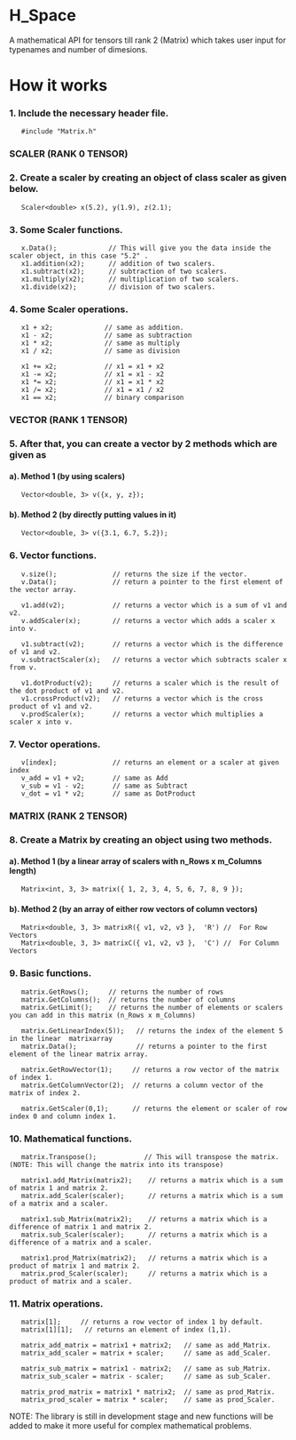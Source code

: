 # H_Space

A mathematical API for tensors till rank 2 (Matrix) which takes user input for typenames and number of dimesions.

# How it works

### 1. Include the necessary header file.

       #include "Matrix.h"
       
### SCALER (RANK 0 TENSOR)   
       
### 2. Create a scaler by creating an object of class scaler as given below.

       Scaler<double> x(5.2), y(1.9), z(2.1);   
       
### 3. Some Scaler functions.
       
       x.Data();             // This will give you the data inside the scaler object, in this case "5.2" .
       x1.addition(x2);      // addition of two scalers.
       x1.subtract(x2);      // subtraction of two scalers.
       x1.multiply(x2);      // multiplication of two scalers.
       x1.divide(x2);        // division of two scalers.
  
### 4. Some Scaler operations.

       x1 + x2;             // same as addition.
       x1 - x2;             // same as subtraction
       x1 * x2;             // same as multiply
       x1 / x2;             // same as division
       
       x1 += x2;            // x1 = x1 + x2
       x1 -= x2;            // x1 = x1 - x2
       x1 *= x2;            // x1 = x1 * x2
       x1 /= x2;            // x1 = x1 / x2
       x1 == x2;            // binary comparison
       
### VECTOR  (RANK 1 TENSOR) 
       
### 5. After that, you can create a vector by 2 methods which are given as

#### a). Method 1 (by using scalers)

       Vector<double, 3> v({x, y, z});
       
#### b). Method 2 (by directly putting values in it)

       Vector<double, 3> v({3.1, 6.7, 5.2});

### 6. Vector functions.
 
       v.size();              // returns the size if the vector.
       v.Data();              // return a pointer to the first element of the vector array.
       
       v1.add(v2);            // returns a vector which is a sum of v1 and v2.
       v.addScaler(x);        // returns a vector which adds a scaler x into v. 
       
       v1.subtract(v2);       // returns a vector which is the difference of v1 and v2.
       v.subtractScaler(x);   // returns a vector which subtracts scaler x from v.
       
       v1.dotProduct(v2);     // returns a scaler which is the result of the dot product of v1 and v2.
       v1.crossProduct(v2);   // returns a vector which is the cross product of v1 and v2.
       v.prodScaler(x);       // returns a vector which multiplies a scaler x into v.

### 7. Vector operations.

       v[index];              // returns an element or a scaler at given index
       v_add = v1 + v2;       // same as Add
       v_sub = v1 - v2;       // same as Subtract
       v_dot = v1 * v2;       // same as DotProduct

### MATRIX (RANK 2 TENSOR)

### 8. Create a Matrix by creating an object using two methods.

#### a). Method 1 (by a linear array of scalers with n_Rows x m_Columns length)

       Matrix<int, 3, 3> matrix({ 1, 2, 3, 4, 5, 6, 7, 8, 9 });
       
#### b). Method 2 (by an array of either row vectors of column vectors)

       Matrix<double, 3, 3> matrixR({ v1, v2, v3 },  'R') //  For Row Vectors
       Matrix<double, 3, 3> matrixC({ v1, v2, v3 },  'C') //  For Column Vectors
       
### 9. Basic functions. 

       matrix.GetRows();     // returns the number of rows
       matrix.GetColumns();  // returns the number of columns
       matrix.GetLimit();    // returns the number of elements or scalers you can add in this matrix (n_Rows x m_Columns)
       
       matrix.GetLinearIndex(5));   // returns the index of the element 5 in the linear  matrixarray
       matrix.Data();               // returns a pointer to the first element of the linear matrix array.
       
       matrix.GetRowVector(1);     // returns a row vector of the matrix of index 1.
       matrix.GetColumnVector(2);  // returns a column vector of the matrix of index 2.
       
       matrix.GetScaler(0,1);      // returns the element or scaler of row index 0 and column index 1.
       
### 10. Mathematical functions.

       matrix.Transpose();            // This will transpose the matrix. (NOTE: This will change the matrix into its transpose)
       
       matrix1.add_Matrix(matrix2);    // returns a matrix which is a sum of matrix 1 and matrix 2.
       matrix.add_Scaler(scaler);      // returns a matrix which is a sum of a matrix and a scaler.
       
       matrix1.sub_Matrix(matrix2);    // returns a matrix which is a difference of matrix 1 and matrix 2.
       matrix.sub_Scaler(scaler);      // returns a matrix which is a difference of a matrix and a scaler.
       
       matrix1.prod_Matrix(matrix2);   // returns a matrix which is a product of matrix 1 and matrix 2.
       matrix.prod_Scaler(scaler);     // returns a matrix which is a product of matrix and a scaler.
       
### 11. Matrix operations.

       matrix[1];     // returns a row vector of index 1 by default.
       matrix[1][1];   // returns an element of index (1,1). 
       
       matrix_add_matrix = matrix1 + matrix2;   // same as add_Matrix.
       matrix_add_scaler = matrix + scaler;     // same as add_Scaler.
       
       matrix_sub_matrix = matrix1 - matrix2;   // same as sub_Matrix.
       matrix_sub_scaler = matrix - scaler;     // same as sub_Scaler.
       
       matrix_prod_matrix = matrix1 * matrix2;  // same as prod_Matrix.
       matrix_prod_scaler = matrix * scaler;    // same as prod_Scaler.
       
 NOTE: The library is still in development stage and new functions will be added to make it more useful for complex mathematical problems.
